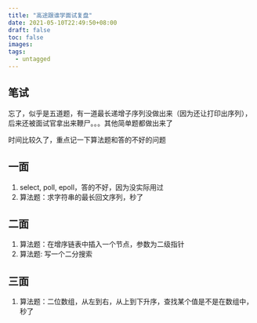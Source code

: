 ```yaml
---
title: "高途跟谁学面试复盘"
date: 2021-05-10T22:49:50+08:00
draft: false
toc: false
images:
tags:
  - untagged
---
```


## 笔试
忘了，似乎是五道题，有一道最长递增子序列没做出来（因为还让打印出序列），后来还被面试官拿出来鞭尸。。。其他简单题都做出来了

时间比较久了，重点记一下算法题和答的不好的问题
## 一面
1. select, poll, epoll，答的不好，因为没实际用过
2. 算法题：求字符串的最长回文序列，秒了

## 二面
1. 算法题：在增序链表中插入一个节点，参数为二级指针
2. 算法题: 写一个二分搜索

## 三面
1. 算法题：二位数组，从左到右，从上到下升序，查找某个值是不是在数组中，秒了
